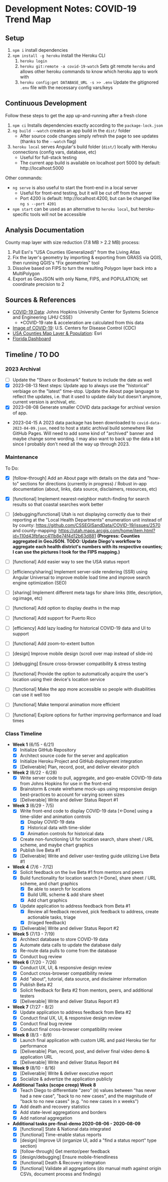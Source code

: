 
# Development Notes: COVID-19 Trend Map

## Setup

1. `npm i` install dependencies
2. `npm install -g heroku` install the Heroku CLI
   1. `heroku login`
   2. `heroku git:remote -a covid-19-watch` Sets git remote `heroku` and allows other heroku commands to know which heroku app to work with
   3. `heroku config:get DATABASE_URL -s >> .env` Update the gitignored `.env` file with the necessary config vars/keys

## Continuous Development

Follow these steps to get the app up-and-running after a fresh clone

1. `npm ci` Installs dependencies exactly according to the `package-lock.json`
2. `ng build --watch` creates an app build in the `dist/` folder
   - After source code changes simply refresh the page to see updates (thanks to the `--watch` flag)
3. `heroku local` serves Angular's build folder (`dist/`) locally with Heroku connections (config vars, database, etc)
   - Useful for full-stack testing
   - The current app build is available on localhost port 5000 by default: http://localhost:5000

Other commands:

- `ng serve` is also useful to start the front-end in a local server
  - Useful for front-end testing, but it will be cut off from the server
  - Port 4200 is default: http://localhost:4200, but can be changed like `ng s --port 4201`
- `npm start` can be used as an alternative to `heroku local`, but heroku-specific tools will not be accessible

## Analysis Documentation

County map layer with size reduction (7.8 MB > 2.2 MB) process:

  1. Pull Esri's "USA Counties (Generalized)" from the Living Atlas
  2. Fix the layer's geometry by importing & exporting from GRASS via QGIS, then running QGIS's "Fix geometries" tool
  3. Dissolve based on FIPS to turn the resulting Polygon layer back into a MultiPolygon
  4. Export as GeoJSON with only Name, FIPS, and POPULATION; set coordinate precision to 2

## Sources & References

- [COVID-19 Data](https://github.com/CSSEGISandData/COVID-19): Johns Hopkins University Center for Systems Science and Engineering (JHU CSSE)
  - *COVID-19 rate & acceleration are calculated from this data
- [Image of COVID-19](https://phil.cdc.gov/Details.aspx?pid=23312): U.S. Centers for Disease Control (CDC)
- [USA Counties Map Layer & Population](https://www.arcgis.com/home/item.html?id=7566e0221e5646f99ea249a197116605): Esri
- [Florida Dashboard](https://floridacovidaction.com)

## Timeline / TO DO

### 2023 Archival

- [ ] Update the "Share or Bookmark" feature to include the date as well
- [x] 2023-08-13 Next steps: Update app to always use the "historical" verbiage on the "latest" time-stop. Update the About page language to reflect the updates, i.e. that it used to update daily but doesn't anymore, current version is archival, etc.
- [x] 2023-08-08 Generate smaller COVID data package for archival version of app.
- 2023-04-15 A 2023 data package has been downloaded to `covid-data-2023-04-09.json`, need to host a static archival build somewhere like GitHub Pages. Will need to add some kind of "archived" banner and maybe change some wording. I may also want to back up the data a bit since I probably don't need all the way up through 2023.

### Maintenance

To Do:

- [x] [follow-through] Add an About page with details on the data and "how-to" sections for directions (currently in progress) / Robust in-app documentation (about, links, data source, disclaimers, resources, etc)
- [x] [functional] Implement nearest-neighbor match-finding for search results so that coastal searches work better
- [ ] [debugging/functional] Utah is not displaying correctly due to their reporting at the "Local Health Departments" enumeration unit instead of by county: https://github.com/CSSEGISandData/COVID-19/issues/2570 and county-mapping: https://utah.maps.arcgis.com/home/item.html?id=110d43fbfacc411b8e74f4d12b63d881 **(Progress: Counties aggregated in GeoJSON. TODO: Update Diego's workflow to aggregate each health district's numbers with its respective counties; I can use the pictures I took for the FIPS mapping.)**
- [ ] [functional] Add easier way to see the USA status report
- [ ] [efficiency/sharing] Implement server-side rendering (SSR) using Angular Universal to improve mobile load time and improve search engine optimization (SEO)
- [ ] [sharing] Implement different meta tags for share links (title, description, og:image, etc)
- [ ] [functional] Add option to display deaths in the map
- [ ] [functional] Add support for Puerto Rico
- [ ] [efficiency] Add lazy loading for historical COVID-19 data and UI to support
- [ ] [functional] Add zoom-to-extent button
- [ ] [design] Improve mobile design (scroll over map instead of slide-in)
- [ ] [debugging] Ensure cross-browser compatibility & stress testing
- [ ] [functional] Provide the option to automatically acquire the user's location using their device's location service
- [ ] [functional] Make the app more accessible so people with disabilities can use it well too
- [ ] [functional] Make temporal animation more efficient
- [ ] [functional] Explore options for further improving performance and load times


### Class Timeline

- **Week 1** (6/15 - 6/21)
  - [x] Initialize GitHub Repository
  - [x] Architect source code for the server and application
  - [x] Initialize Heroku Project and GitHub deployment integration
  - [x] [Deliverable] Plan, record, post, and deliver elevator pitch

- **Week 2** (6/22 - 6/28)
  - [x] Write server code to pull, aggregate, and geo-enable COVID-19 data from Johns Hopkins for use in the front-end
  - [x] Brainstorm & create wireframe mock-ups using responsive design best-practices to account for varying screen sizes
  - [x] [Deliverable] Write and deliver Status Report #1

- **Week 3** (6/29 - 7/5)
  - [x] Write front-end code to display COVID-19 data [<-Done] using a time-slider and animation controls
    - [x] Display COVID-19 data
    - [x] Historical data with time-slider
    - [x] Animation controls for historical data
  - [x] Create non-functioning UI for location search, share sheet / URL scheme, and maybe chart graphics
  - [x] Publish live Beta #1
  - [x] [Deliverable] Write and deliver user-testing guide utilizing Live Beta #1

- **Week 4** (7/6 - 7/12)
  - [x] Solicit feedback on the live Beta #1 from mentors and peers
  - [x] Build functionality for location search [<-Done], share sheet / URL scheme, and chart graphics
    - [x] Be able to search for locations
    - [x] Build URL scheme & add share sheet
    - [x] Add chart graphics
  - [x] Update application to address feedback from Beta #1
    - [x] Review all feedback received, pick feedback to address, create actionable tasks, triage
    - [x] (triaged feedback)
  - [x] [Deliverable] Write and deliver Status Report #2

- **Week 5** (7/13 - 7/19)
  - [x] Architect database to store COVID-19 data
  - [x] Automate data calls to update the database daily
  - [x] Re-route data pulls to come from the database
  - [x] Conduct bug review

- **Week 6** (7/20 - 7/26)
  - [x] Conduct UX, UI, & responsive design review
  - [x] Conduct cross-browser compatibility review
  - [x] Add "about", tutorial, data source, and disclaimer information
  - [x] Publish Beta #2
  - [x] Solicit feedback for Beta #2 from mentors, peers, and additional testers
  - [x] [Deliverable] Write and deliver Status Report #3

- **Week 7** (7/27 - 8/2)
  - [x] Update application to address feedback from Beta #2
  - [x] Conduct final UX, UI, & responsive design review
  - [x] Conduct final bug review
  - [x] Conduct final cross-browser compatibility review

- **Week 8** (8/3 - 8/9)
  - [x] Launch final application with custom URL and paid Heroku tier for performance
  - [x] [Deliverable] Plan, record, post, and deliver final video demo & application URL
  - [x] [Deliverable] Write and deliver Status Report #4

- **Week 9** (8/10 - 8/16)
  - [x] [Deliverable] Write & deliver executive report
  - [x] Socialize & advertize the application publicly

- **Additional Tasks (scope creep) Week 8**
  - [x] Teach Diego to differentiate "zero" (`0`) values between "has never had a new case", "back to no new cases", and the magnitude of "back to no new cases" (e.g. "no new cases in x weeks")
  - [x] Add death and recovery statistics
  - [x] Add state-level aggregations and borders
  - [x] Add national aggregation

- **Additional tasks pre-final-demo 2020-08-06 - 2020-08-09**
  - [x] [functional] State & National data integrated
  - [x] [functional] Time-enable status reports
  - [x] [design] Improve UI (organize UI, add a "find a status report" type section)
  - [x] [follow-through] Get mentor/peer feedback
  - [x] [design/debugging] Ensure mobile-friendliness
  - [x] [functional] Death & Recovery integration
  - [x] [functional] Validate all aggregations (do manual math against origin CSVs, document process and findings)
